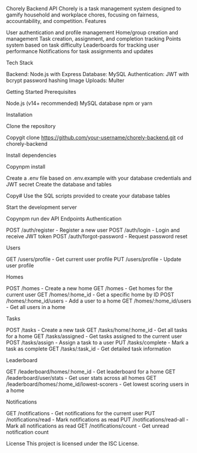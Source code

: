 Chorely Backend API
Chorely is a task management system designed to gamify household and workplace chores, focusing on fairness, accountability, and competition.
Features

User authentication and profile management
Home/group creation and management
Task creation, assignment, and completion tracking
Points system based on task difficulty
Leaderboards for tracking user performance
Notifications for task assignments and updates

Tech Stack

Backend: Node.js with Express
Database: MySQL
Authentication: JWT with bcrypt password hashing
Image Uploads: Multer

Getting Started
Prerequisites

Node.js (v14+ recommended)
MySQL database
npm or yarn

Installation

Clone the repository

Copygit clone https://github.com/your-username/chorely-backend.git
cd chorely-backend

Install dependencies

Copynpm install

Create a .env file based on .env.example with your database credentials and JWT secret
Create the database and tables

Copy# Use the SQL scripts provided to create your database tables

Start the development server

Copynpm run dev
API Endpoints
Authentication

POST /auth/register - Register a new user
POST /auth/login - Login and receive JWT token
POST /auth/forgot-password - Request password reset

Users

GET /users/profile - Get current user profile
PUT /users/profile - Update user profile

Homes

POST /homes - Create a new home
GET /homes - Get homes for the current user
GET /homes/:home_id - Get a specific home by ID
POST /homes/:home_id/users - Add a user to a home
GET /homes/:home_id/users - Get all users in a home

Tasks

POST /tasks - Create a new task
GET /tasks/home/:home_id - Get all tasks for a home
GET /tasks/assigned - Get tasks assigned to the current user
POST /tasks/assign - Assign a task to a user
PUT /tasks/complete - Mark a task as complete
GET /tasks/:task_id - Get detailed task information

Leaderboard

GET /leaderboard/homes/:home_id - Get leaderboard for a home
GET /leaderboard/user/stats - Get user stats across all homes
GET /leaderboard/homes/:home_id/lowest-scorers - Get lowest scoring users in a home

Notifications

GET /notifications - Get notifications for the current user
PUT /notifications/read - Mark notifications as read
PUT /notifications/read-all - Mark all notifications as read
GET /notifications/count - Get unread notification count

License
This project is licensed under the ISC License.